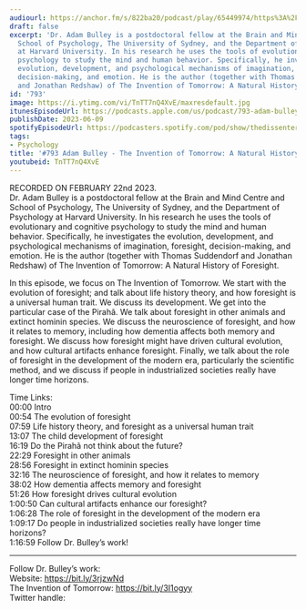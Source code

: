 ```yaml
---
audiourl: https://anchor.fm/s/822ba20/podcast/play/65449974/https%3A%2F%2Fd3ctxlq1ktw2nl.cloudfront.net%2Fstaging%2F2023-1-22%2F6f72c7fe-0a3f-670b-5703-07a8e624e801.m4a
draft: false
excerpt: 'Dr. Adam Bulley is a postdoctoral fellow at the Brain and Mind Centre and
  School of Psychology, The University of Sydney, and the Department of Psychology
  at Harvard University. In his research he uses the tools of evolutionary and cognitive
  psychology to study the mind and human behavior. Specifically, he investigates the
  evolution, development, and psychological mechanisms of imagination, foresight,
  decision-making, and emotion. He is the author (together with Thomas Suddendorf
  and Jonathan Redshaw) of The Invention of Tomorrow: A Natural History of Foresight.'
id: '793'
image: https://i.ytimg.com/vi/TnTT7nQ4XvE/maxresdefault.jpg
itunesEpisodeUrl: https://podcasts.apple.com/us/podcast/793-adam-bulley-the-invention-of-tomorrow/id1451347236?i=1000616318227&uo=4
publishDate: 2023-06-09
spotifyEpisodeUrl: https://podcasters.spotify.com/pod/show/thedissenter/episodes/793-Adam-Bulley---The-Invention-of-Tomorrow-A-Natural-History-of-Foresight-e1vbshm
tags:
- Psychology
title: '#793 Adam Bulley - The Invention of Tomorrow: A Natural History of Foresight'
youtubeid: TnTT7nQ4XvE
---
```

<div class="timelinks">

RECORDED ON FEBRUARY 22nd 2023.  
Dr. Adam Bulley is a postdoctoral fellow at the Brain and Mind Centre and School of Psychology, The University of Sydney, and the Department of Psychology at Harvard University. In his research he uses the tools of evolutionary and cognitive psychology to study the mind and human behavior. Specifically, he investigates the evolution, development, and psychological mechanisms of imagination, foresight, decision-making, and emotion. He is the author (together with Thomas Suddendorf and Jonathan Redshaw) of The Invention of Tomorrow: A Natural History of Foresight.

In this episode, we focus on The Invention of Tomorrow. We start with the evolution of foresight; and talk about life history theory, and how foresight is a universal human trait. We discuss its development. We get into the particular case of the Pirahã. We talk about foresight in other animals and extinct hominin species. We discuss the neuroscience of foresight, and how it relates to memory, including how dementia affects both memory and foresight. We discuss how foresight might have driven cultural evolution, and how cultural artifacts enhance foresight. Finally, we talk about the role of foresight in the development of the modern era, particularly the scientific method, and we discuss if people in industrialized societies really have longer time horizons.

Time Links:  
<time>00:00</time> Intro  
<time>00:54</time> The evolution of foresight  
<time>07:59</time> Life history theory, and foresight as a universal human trait  
<time>13:07</time> The child development of foresight  
<time>16:19</time> Do the Pirahã not think about the future?  
<time>22:29</time> Foresight in other animals  
<time>28:56</time> Foresight in extinct hominin species  
<time>32:16</time> The neuroscience of foresight, and how it relates to memory  
<time>38:02</time> How dementia affects memory and foresight  
<time>51:26</time> How foresight drives cultural evolution  
<time>1:00:50</time> Can cultural artifacts enhance our foresight?  
<time>1:06:28</time> The role of foresight in the development of the modern era  
<time>1:09:17</time> Do people in industrialized societies really have longer time horizons?  
<time>1:16:59</time> Follow Dr. Bulley’s work!

---

Follow Dr. Bulley’s work:  
Website: https://bit.ly/3rjzwNd  
The Invention of Tomorrow: https://bit.ly/3I1ogyy  
Twitter handle: 
</div>

